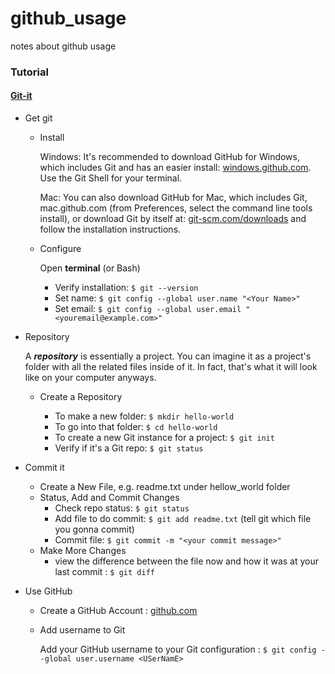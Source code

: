 # github_usage
notes about github usage


### Tutorial
#### [Git-it](http://jlord.us/git-it/)
- Get git
  - Install
  
    Windows: It's recommended to download GitHub for Windows, which includes Git and has an easier install: [windows.github.com](http://windows.github.com/). Use the Git Shell for your terminal.
    
    Mac: You can also download GitHub for Mac, which includes Git, mac.github.com (from Preferences, select the command line tools install), or download Git by itself at: [git-scm.com/downloads](http://git-scm.com/downloads) and follow the installation instructions.
  
  - Configure
  
    Open **terminal** (or Bash)
    - Verify installation:  `$ git --version`
    - Set name: `$ git config --global user.name "<Your Name>"`
    - Set email: `$ git config --global user.email "<youremail@example.com>"`
    
- Repository
  
  A _**repository**_ is essentially a project. You can imagine it as a project's folder with all the related files inside of it. In fact, that's what it will look like on your computer anyways.
  
  - Create a Repository
  
    - To make a new folder: `$ mkdir hello-world`
    - To go into that folder: `$ cd hello-world`
    - To create a new Git instance for a project: `$ git init`
    - Verify if it's a Git repo: `$ git status`
  
- Commit it
  - Create a New File, e.g. readme.txt under hellow_world folder
  - Status, Add and Commit Changes
    - Check repo status: `$ git status`
    - Add file to do commit: `$ git add readme.txt` (tell git which file you gonna commit)
    - Commit file: `$ git commit -m "<your commit message>"`
  - Make More Changes
    -  view the difference between the file now and how it was at your last commit : `$ git diff`

- Use GitHub
  - Create a GitHub Account : [github.com](http://github.com/)
  - Add username to Git
  
    Add your GitHub username to your Git configuration : `$ git config --global user.username <USerNamE>`
  
  


